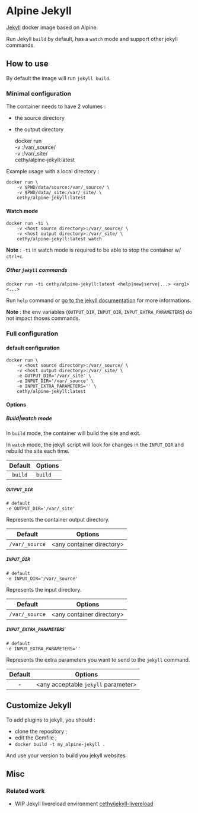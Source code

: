 # Alpine Jekyll

[Jekyll](http://jekyllrb.com/) docker image based on Alpine.

Run Jekyll `build` by default, has a `watch` mode and support other jekyll commands.

## How to use
By default the image will run `jekyll build`.

### Minimal configuration
The container needs to have 2 volumes :
- the source directory
- the output directory


    docker run \
        -v <host source directory>:/var/_source/ \
        -v <host output directory>:/var/_site/ \
        cethy/alpine-jekyll:latest

Example usage with a local directory :

    docker run \ 
        -v $PWD/data/source:/var/_source/ \
        -v $PWD/data/_site:/var/_site/ \
        cethy/alpine-jekyll:latest

#### Watch mode

    docker run -ti \
        -v <host source directory>:/var/_source/ \
        -v <host output directory>:/var/_site/ \
        cethy/alpine-jekyll:latest watch

**Note** : `-ti` in watch mode is required to be able to stop the container w/ `ctrl+c`.

##### Other `jekyll` commands

    docker run -ti cethy/alpine-jekyll:latest <help|new|serve|...> <arg1> <...>

Run `help` command or [go to the jekyll documentation](http://jekyllrb.com/docs/home/) for more informations.

**Note** : the env variables (`OUTPUT_DIR`, `INPUT_DIR`, `INPUT_EXTRA_PARAMETERS`) do not impact thoses commands.

### Full configuration

#### default configuration

    docker run \
        -v <host source directory>:/var/_source/ \
        -v <host output directory>:/var/_site/ \
        -e OUTPUT_DIR='/var/_site' \
        -e INPUT_DIR='/var/_source' \
        -e INPUT_EXTRA_PARAMETERS='' \
        cethy/alpine-jekyll:latest

#### Options
##### Build|watch mode
In `build` mode, the container will build the site and exit. 

In `watch` mode, the jekyll script will look for changes in the `INPUT_DIR` and rebuild the site each time.  

|Default|Options|
|:---:|---|
|`build`|`build`|`watch`|


##### `OUTPUT_DIR`

	# default
	-e OUTPUT_DIR='/var/_site'
	
Represents the container output directory.

|Default|Options|
|:---:|---|
|`/var/_source`|\<any container directory\>|

##### `INPUT_DIR`
		
	# default
	-e INPUT_DIR='/var/_source'

Represents the input directory.

|Default|Options|
|:---:|---|
|`/var/_source`|\<any container directory\>|

##### `INPUT_EXTRA_PARAMETERS`
		
	# default
	-e INPUT_EXTRA_PARAMETERS=''

Represents the extra parameters you want to send to the `jekyll` command.

|Default|Options|
|:---:|---|
|-|\<any acceptable `jekyll` parameter\>|

## Customize Jekyll

To add plugins to jekyll, you should :

- clone the repository ;
- edit the Gemfile ;
- `docker build -t my_alpine-jekyll .`

And use your version to build you jekyll websites.

## Misc

### Related work
- WIP Jekyll livereload environment [cethy/jekyll-livereload](https://github.com/Cethy/jekyll-livereload)

